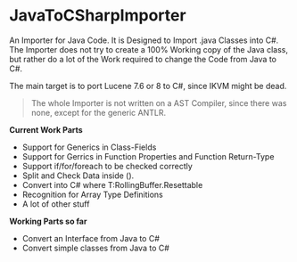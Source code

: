 # JavaToCSharpImporter
An Importer for Java Code. It is Designed to Import .java Classes into C#. 
The Importer does not try to create a 100% Working copy of the Java class, but rather do a lot of the Work required to change the Code from Java to C#.

The main target is to port Lucene 7.6 or 8 to C#, since IKVM might be dead.

> The whole Importer is not written on a AST Compiler, since there was none, except for the generic ANTLR.


**Current Work Parts**

- Support for Generics in Class-Fields
- Support for Gerrics in Function Properties and Function Return-Type
- Support if/for/foreach to be checked correctly
- Split and Check Data inside ().
- Convert <T extends RollingBuffer.Resettable> into C# where T:RollingBuffer.Resettable
- Recognition for Array Type Definitions
- A lot of other stuff


**Working Parts so far**

- Convert an Interface from Java to C#
- Convert simple classes from Java to C#
